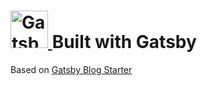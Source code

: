 <h1>
  <a href="https://www.gatsbyjs.org">
    <img alt="Gatsby" src="https://www.gatsbyjs.org/monogram.svg" width="60" />
  </a>
  Built with Gatsby
</h1>

Based on [Gatsby Blog Starter](https://github.com/BoyWithSilverWings/gatsby-blog-starter)